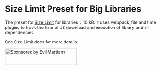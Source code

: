 # Size Limit Preset for Big Libraries

The preset for [Size Limit] for libraries > 10 kB. It uses
webpack, file and time plugins to track the time of JS download and execution
of library and all dependencies.

See Size Limit docs for more details.

[Size Limit]: https://github.com/ai/size-limit/

<a href="https://evilmartians.com/?utm_source=size-limit">
  <img src="https://evilmartians.com/badges/sponsored-by-evil-martians.svg"
       alt="Sponsored by Evil Martians" width="236" height="54">
</a>
